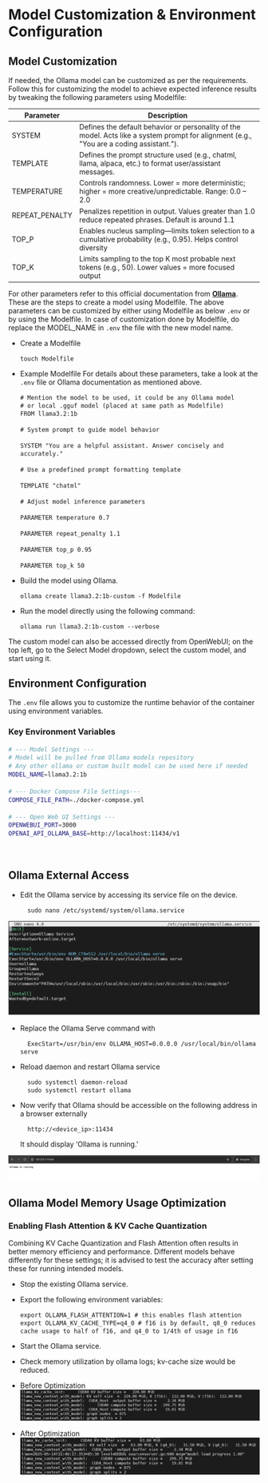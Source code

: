 # Model Customization & Environment Configuration

## Model Customization 
If needed, the Ollama model can be customized as per the requirements. Follow this for customizing the model to achieve expected inference results by tweaking the following parameters using Modelfile: 

| Parameter                                               | Description                |
|---------------------------------------------------------|----------------------------|
| SYSTEM                                                  | Defines the default behavior or personality of the model. Acts like a system prompt for alignment (e.g., "You are a coding assistant.").  |
| TEMPLATE                                                | Defines the prompt structure used (e.g., chatml, llama, alpaca, etc.) to format user/assistant messages.   |
| TEMPERATURE                                             | Controls randomness. Lower = more deterministic; higher = more creative/unpredictable. Range: 0.0 – 2.0  |
| REPEAT_PENALTY                                          | Penalizes repetition in output. Values greater than 1.0 reduce repeated phrases. Default is around 1.1  |
| TOP_P                                                   | Enables nucleus sampling—limits token selection to a cumulative probability (e.g., 0.95). Helps control diversity  |
| TOP_K                                                   | Limits sampling to the top K most probable next tokens (e.g., 50). Lower values = more focused output  |

For other parameters refer to this official documentation from [**Ollama**](https://github.com/ollama/ollama/blob/main/docs/modelfile.md). These are the steps to create a model using Modelfile. The above parameters can be customized by either using Modelfile as below ```.env``` or by using the Modelfile. In case of customization done by Modelfile, do replace the MODEL_NAME in ```.env``` the file with the new model name.

- Create a Modelfile

    ```
    touch Modelfile
    ```

- Example Modelfile
  For details about these parameters, take a look at the ```.env``` file or Ollama documentation as mentioned above.
  ```
  # Mention the model to be used, it could be any Ollama model 
  # or local .gguf model (placed at same path as Modelfile)
  FROM llama3.2:1b

  # System prompt to guide model behavior 

  SYSTEM "You are a helpful assistant. Answer concisely and accurately." 

  # Use a predefined prompt formatting template 

  TEMPLATE "chatml" 

  # Adjust model inference parameters 

  PARAMETER temperature 0.7 

  PARAMETER repeat_penalty 1.1 

  PARAMETER top_p 0.95 

  PARAMETER top_k 50 
  ```

- Build the model using Ollama. 
  ```
  ollama create llama3.2:1b-custom -f Modelfile 
  ```

- Run the model directly using the following command: 
  ```
  ollama run llama3.2:1b-custom --verbose
  ```  

The custom model can also be accessed directly from OpenWebUI; on the top left, go to the Select Model dropdown, select the custom model, and start using it. 


## Environment Configuration

The `.env` file allows you to customize the runtime behavior of the container using environment variables.

### Key Environment Variables
``` bash
# --- Model Settings ---
# Model will be pulled from Ollama models repository
# Any other ollama or custom built model can be used here if needed
MODEL_NAME=llama3.2:1b

# --- Docker Compose File Settings---
COMPOSE_FILE_PATH=./docker-compose.yml

# --- Open Web UI Settings ---
OPENWEBUI_PORT=3000
OPENAI_API_OLLAMA_BASE=http://localhost:11434/v1

 
```

## Ollama External Access
- Edit the Ollama service by accessing its service file on the device.
  ```
    sudo nano /etc/systemd/system/ollama.service
  ```
![ollama-system-ctl.png](data%2Fimages%2Follama-system-ctl.png)

- Replace the Ollama Serve command with
  ```
    ExecStart=/usr/bin/env OLLAMA_HOST=0.0.0.0 /usr/local/bin/ollama serve
  ```
- Reload daemon and restart Ollama service
  ```
    sudo systemctl daemon-reload
    sudo systemctl restart ollama
  ```
- Now verify that Ollama should be accessible on the following address in a browser externally
  ```
    http://<device_ip>:11434
  ```
  It should display ‘Ollama is running.’ 

![ollama-status](data%2Fimages%2Follama-status.png)

## Ollama Model Memory Usage Optimization

### Enabling Flash Attention & KV Cache Quantization

Combining KV Cache Quantization and Flash Attention often results in better memory efficiency and performance. Different models behave differently for these settings; it is advised to test the accuracy after setting these for running intended models.


- Stop the existing Ollama service. 
- Export the following environment variables:
  ```
  export OLLAMA_FLASH_ATTENTION=1 # this enables flash attention
  export OLLAMA_KV_CACHE_TYPE=q4_0 # f16 is by default, q8_0 reduces cache usage to half of f16, and q4_0 to 1/4th of usage in f16
  ```
- Start the Ollama service. 
- Check memory utilization by ollama logs; kv-cache size would be reduced. 
- Before Optimization
![kv-cache-before](data%2Fimages%2Fkvcache-before.png)

- After Optimization
![kv-cache-before](data%2Fimages%2Fkvcache-after.png)